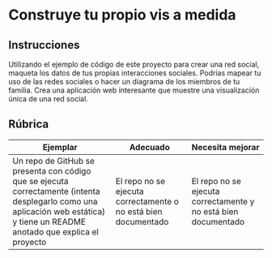 # Construye tu propio vis a medida

## Instrucciones

Utilizando el ejemplo de código de este proyecto para crear una red social, maqueta los datos de tus propias interacciones sociales. Podrías mapear tu uso de las redes sociales o hacer un diagrama de los miembros de tu familia. Crea una aplicación web interesante que muestre una visualización única de una red social.
## Rúbrica

Ejemplar | Adecuado | Necesita mejorar
--- | --- | -- |
Un repo de GitHub se presenta con código que se ejecuta correctamente (intenta desplegarlo como una aplicación web estática) y tiene un README anotado que explica el proyecto | El repo no se ejecuta correctamente o no está bien documentado | El repo no se ejecuta correctamente y no está bien documentado
